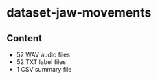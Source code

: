 # dataset-jaw-movements
## Content

- 52 WAV audio files 
- 52 TXT label files
- 1 CSV summary file
